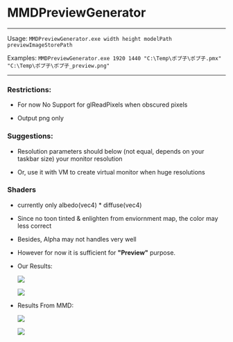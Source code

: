 # MMDPreviewGenerator

---

Usage: `MMDPreviewGenerator.exe width height modelPath previewImageStorePath`

Examples: `MMDPreviewGenerator.exe 1920 1440 "C:\Temp\ポプ子\ポプ子.pmx" "C:\Temp\ポプ子\ポプ子_preview.png"`

---

### Restrictions: 

  * For now No Support for glReadPixels when obscured pixels
  
  * Output png only

### Suggestions:

   * Resolution parameters should below (not equal, depends on your taskbar size) your monitor resolution

   * Or, use it with VM to create virtual monitor when huge resolutions


### Shaders

  * currently only albedo(vec4) * diffuse(vec4)
  
  * Since no toon tinted & enlighten from enviornment map, the color may less correct
  
  * Besides, Alpha may not handles very well

  * However for now it is sufficient for **"Preview"** purpose.

  * Our Results:

    ![](https://www.imgur.com/UEti756.png)
    
    ![](https://www.imgur.com/DmCd5JZ.png)

  * Results From MMD:

    ![](https://www.imgur.com/UVAz8GN.jpg)
    
    ![](https://www.imgur.com/WlhyJtw.jpg)

